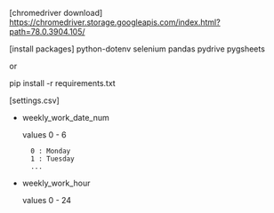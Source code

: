 
[chromedriver download]
https://chromedriver.storage.googleapis.com/index.html?path=78.0.3904.105/

[install packages]
python-dotenv
selenium
pandas
pydrive
pygsheets

or 

pip install -r requirements.txt



[settings.csv]
- weekly_work_date_num

  values 0 - 6 

        0 : Monday
        1 : Tuesday
        ...
         
- weekly_work_hour
    
    values 0 - 24
